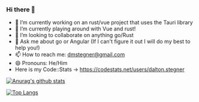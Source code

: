 ### Hi there 👋

- 🔭 I’m currently working on an rust/vue project that uses the Tauri library
- 🌱 I’m currently playing around with Vue and rust!
- 👯 I’m looking to collaborate on anything go/Rust
- 💬 Ask me about go or Angular (If I can't figure it out I will do my best to help you!)
- 📫 How to reach me: dmstegner@gmail.com
- 😄 Pronouns: He/Him
- Here is my Code::Stats -> https://codestats.net/users/dalton.stegner


[![Anurag's github stats](https://github-readme-stats.vercel.app/api?username=stegnerd&theme=radical)](https://github.com/anuraghazra/github-readme-stats)

[![Top Langs](https://github-readme-stats.vercel.app/api/top-langs/?username=stegnerd&layout=compact)](https://github.com/anuraghazra/github-readme-stats)
